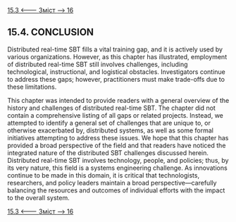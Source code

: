 [15.3 <--- ](15_3.md) [   Зміст   ](README.md) [--> 16](16.md)

## 15.4. CONCLUSION

Distributed real-time SBT fills a vital training gap, and it is actively used by various organizations. However, as this chapter has illustrated, employment of distributed real-time SBT still involves challenges, including technological, instructional, and logistical obstacles. Investigators continue to address these gaps; however, practitioners must make trade-offs due to these limitations.

This chapter was intended to provide readers with a general overview of the history and challenges of distributed real-time SBT. The chapter did not contain a comprehensive listing of all gaps or related projects. Instead, we attempted to identify a general set of challenges that are unique to, or otherwise exacerbated by, distributed systems, as well as some formal initiatives attempting to address these issues. We hope that this chapter has provided a broad perspective of the field and that readers have noticed the integrated nature of the distributed SBT challenges discussed herein. Distributed real-time SBT involves technology, people, and policies; thus, by its very nature, this field is a systems engineering challenge. As innovations continue to be made in this domain, it is critical that technologists, researchers, and policy leaders maintain a broad perspective—carefully balancing the resources and outcomes of individual efforts with the impact to the overall system.

[15.3 <--- ](15_3.md) [   Зміст   ](README.md) [--> 16](16.md)